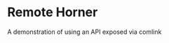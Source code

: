 Remote Horner
===================================

A demonstration of using an API exposed via comlink